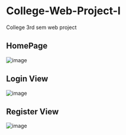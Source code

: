 # College-Web-Project-I
College 3rd sem  web project

## HomePage
![image](https://user-images.githubusercontent.com/39024181/131670827-1c5070ac-98ab-4d67-8623-9df126264bf6.png)
## Login View
![image](https://user-images.githubusercontent.com/39024181/131670946-db8d8c7a-5d27-4328-add0-134a1850a678.png)
## Register View
![image](https://user-images.githubusercontent.com/39024181/131671111-cddc37f0-cf61-401f-94f0-639cf04849d8.png)

